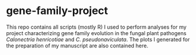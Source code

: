 # gene-family-project

This repo contains all scripts (mostly R) I used to perform analyses for my project characterizing gene family evolution in the fungal plant pathogens <em>Calonectria henricotiae</em> and <em>C. pseudonaviculata</em>. The plots I generated for the preparation of my manuscript are also contained here.

